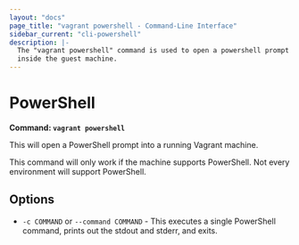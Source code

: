 ```yaml
---
layout: "docs"
page_title: "vagrant powershell - Command-Line Interface"
sidebar_current: "cli-powershell"
description: |-
  The "vagrant powershell" command is used to open a powershell prompt running
  inside the guest machine.
---
```


# PowerShell

**Command: `vagrant powershell`**

This will open a PowerShell prompt into a running Vagrant machine.

This command will only work if the machine supports PowerShell. Not every
environment will support PowerShell.

## Options

* `-c COMMAND` or `--command COMMAND` - This executes a single PowerShell command,
  prints out the stdout and stderr, and exits.
